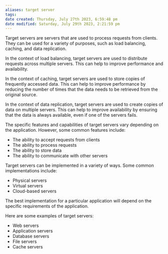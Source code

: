 ```yaml
---
aliases: target server
tags: 
date created: Thursday, July 27th 2023, 6:59:48 pm
date modified: Saturday, July 29th 2023, 2:21:59 pm
---
```

Target servers are servers that are used to process requests from clients. They can be used for a variety of purposes, such as load balancing, caching, and data replication.

In the context of load balancing, target servers are used to distribute requests across multiple servers. This can help to improve performance and availability.

In the context of caching, target servers are used to store copies of frequently accessed data. This can help to improve performance by reducing the number of times that the data needs to be retrieved from the original source.

In the context of data replication, target servers are used to create copies of data on multiple servers. This can help to improve availability by ensuring that the data is always available, even if one of the servers fails.

The specific features and capabilities of target servers vary depending on the application. However, some common features include:

- The ability to accept requests from clients
- The ability to process requests
- The ability to store data
- The ability to communicate with other servers

Target servers can be implemented in a variety of ways. Some common implementations include:

- Physical servers
- Virtual servers
- Cloud-based servers

The best implementation for a particular application will depend on the specific requirements of the application.

Here are some examples of target servers:

- Web servers
- Application servers
- Database servers
- File servers
- Cache servers